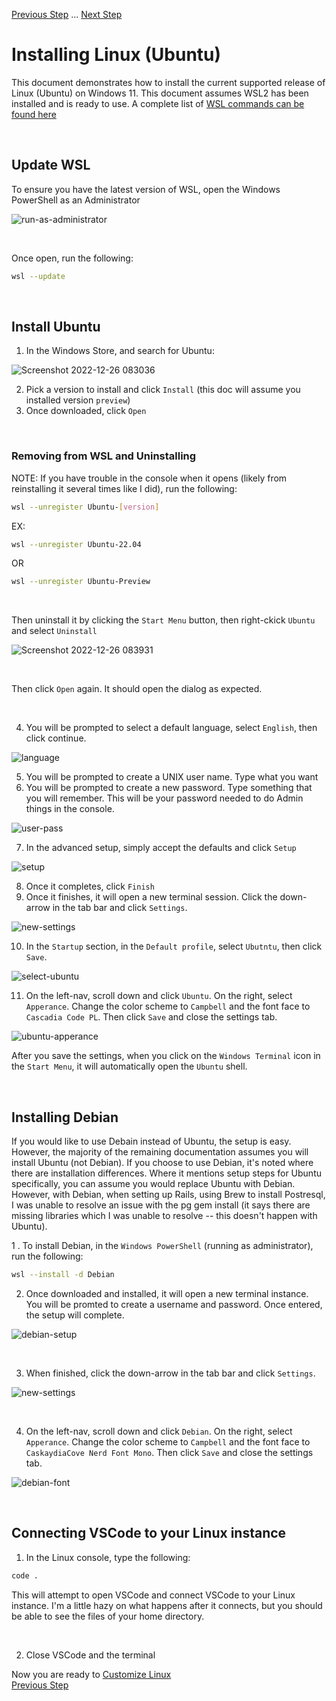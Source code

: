 [Previous Step](https://github.com/scott-knight/linux-on-windows-11/blob/main/configure-windows-terminal.md) ... [Next Step](https://github.com/scott-knight/linux-on-windows-11/blob/main/customize-linux.md)
<br/>
# Installing Linux (Ubuntu)

This document demonstrates how to install the current supported release of Linux (Ubuntu) on Windows 11. This document assumes WSL2 has been installed and is ready to use. A complete list of [WSL commands can be found here](https://learn.microsoft.com/en-us/windows/wsl/basic-commands)

<br/>

## Update WSL

To ensure you have the latest version of WSL, open the Windows PowerShell as an Administrator

![run-as-administrator](https://user-images.githubusercontent.com/516548/192077877-6748108f-fdd2-4c83-b0ba-3ac31224c9bf.png)

<br/>

Once open, run the following:

```sh
wsl --update
```

<br/>

## Install Ubuntu

1. In the Windows Store, and search for Ubuntu:

![Screenshot 2022-12-26 083036](https://user-images.githubusercontent.com/516548/209558996-6738c20f-d499-4721-a097-de07fa4d32e5.png)

2. Pick a version to install and click `Install` (this doc will assume you installed version `preview`)
3. Once downloaded, click `Open`

<br/>

### Removing from WSL and Uninstalling

NOTE: If you have trouble in the console when it opens (likely from reinstalling it several times like I did), run the following:

```sh
wsl --unregister Ubuntu-[version]
```

EX:

```sh
wsl --unregister Ubuntu-22.04
```

OR 

```sh
wsl --unregister Ubuntu-Preview
```

<br/>

Then uninstall it by clicking the `Start Menu` button, then right-ckick `Ubuntu` and select `Uninstall`

![Screenshot 2022-12-26 083931](https://user-images.githubusercontent.com/516548/209559792-ab468e4f-2c00-49ff-85c1-fb32e7f1a78d.png)

<br/>

Then click `Open` again. It should open the dialog as expected.

<br/>

4. You will be prompted to select a default language, select `English`, then click continue.

![language](https://user-images.githubusercontent.com/516548/192082523-3744a840-f70d-411a-aae7-f550754cce02.png)

5. You will be prompted to create a UNIX user name. Type what you want
6. You will be prompted to create a new password. Type something that you will remember. This will be your password needed to do Admin things in the console.

![user-pass](https://user-images.githubusercontent.com/516548/192082563-30b260b3-4850-4a59-9f82-9274a4f88d1b.png)

7. In the advanced setup, simply accept the defaults and click `Setup`

![setup](https://user-images.githubusercontent.com/516548/192082591-11ddf920-81a6-4126-8735-75eaf9190088.png)

8. Once it completes, click `Finish`
9. Once it finishes, it will open a new terminal session. Click the down-arrow in the tab bar and click `Settings`.

![new-settings](https://user-images.githubusercontent.com/516548/192082679-8cc094a2-e920-4b00-943e-91a3e75ccb4b.png)

10. In the `Startup` section, in the `Default profile`, select `Ubutntu`, then click `Save`.

![select-ubuntu](https://user-images.githubusercontent.com/516548/192082727-17a7da64-b6f4-43a6-8385-2a0d3c9358a1.png)

11. On the left-nav, scroll down and click `Ubuntu`. On the right, select `Apperance`. Change the color scheme to `Campbell` and the font face to `Cascadia Code PL`. Then click `Save` and close the settings tab.

![ubuntu-apperance](https://user-images.githubusercontent.com/516548/192082890-1540c8e6-0ac9-4d07-a328-40ba8b2baa2b.png)


After you save the settings, when you click on the `Windows Terminal` icon in the `Start Menu`, it will automatically open the `Ubuntu` shell.

<br/>

## Installing Debian

If you would like to use Debain instead of Ubuntu, the setup is easy. However, the majority of the remaining documentation assumes you will install Ubuntu (not Debian). If you choose to use Debian, it's noted where there are installation differences. Where it mentions setup steps for Ubuntu specifically, you can assume you would replace Ubuntu with Debian. However, with Debian, when setting up Rails, using Brew to install Postresql, I was unable to resolve an issue with the pg gem install (it says there are missing libraries which I was unable to resolve -- this doesn't happen with Ubuntu).

1 . To install Debian, in the `Windows PowerShell` (running as administrator), run the following:

```sh
wsl --install -d Debian
```

2. Once downloaded and installed, it will open a new terminal instance. You will be promted to create a username and password. Once entered, the setup will complete.

![debian-setup](https://user-images.githubusercontent.com/516548/192112953-e95b93a0-5c68-407a-8ae3-ea0b15ad8fe4.png)

<br/>

3. When finished, click the down-arrow in the tab bar and click `Settings`.

![new-settings](https://user-images.githubusercontent.com/516548/192082679-8cc094a2-e920-4b00-943e-91a3e75ccb4b.png)

<br/>

4. On the left-nav, scroll down and click `Debian`. On the right, select `Apperance`. Change the color scheme to `Campbell` and the font face to `CaskaydiaCove Nerd Font Mono`. Then click `Save` and close the settings tab.

![debian-font](https://user-images.githubusercontent.com/516548/193384119-47cb6b12-ffdb-468d-b65b-76b004b6b062.png)

<br/>

## Connecting VSCode to your Linux instance

1. In the Linux console, type the following:

```sh
code .
```

This will attempt to open VSCode and connect VSCode to your Linux instance. I'm a little hazy on what happens after it connects, but you should be able to see the files of your home directory.

<br/>

2. Close VSCode and the terminal 

Now you are ready to [Customize Linux](https://github.com/scott-knight/linux-on-windows-11/blob/main/customize-linux.md)
<br/>[Previous Step](https://github.com/scott-knight/linux-on-windows-11/blob/main/configure-windows-terminal.md)
